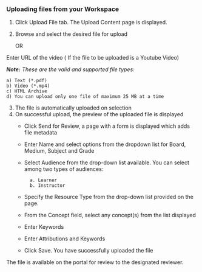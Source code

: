 ### Uploading files from your Workspace
1. Click Upload File tab. The Upload Content page is displayed.
2. Browse and select the desired file for upload 

	OR

Enter URL of the video ( If the file to be uploaded is a Youtube Video)
<Image>

***Note:***
*These are the valid and supported file types:*

	a) Text (*.pdf)
	b) Video (*.mp4)
	c) HTML Archive
	d) You can upload only one file of maximum 25 MB at a time
    
3. The file is automatically uploaded on selection
4. On successful upload, the preview of the uploaded file is displayed
	- Click Send for Review, a page with a form is displayed which adds file metadata 
	- Enter Name and select options from the dropdown list for Board, Medium, Subject and Grade
	- Select Audience from the drop-down list available. You can select among two types of audiences:
		
        	a. Learner
			b. Instructor
	
    - Specify the Resource Type from the drop-down list provided on the page. 
	- From the Concept field, select any concept(s) from the list displayed
	- Enter Keywords
	- Enter Attributions and Keywords
	- Click Save. You have successfully uploaded the file

The file is available on the portal for review to the designated reviewer.
